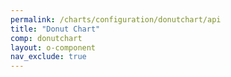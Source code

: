 ```yaml
---
permalink: /charts/configuration/donutchart/api
title: "Donut Chart"
comp: donutchart
layout: o-component
nav_exclude: true
---
```

